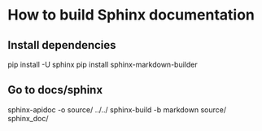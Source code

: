 # How to build Sphinx documentation

## Install dependencies
pip install -U sphinx
pip install sphinx-markdown-builder

## Go to docs/sphinx
sphinx-apidoc -o source/ ../../
sphinx-build -b markdown source/ sphinx_doc/

